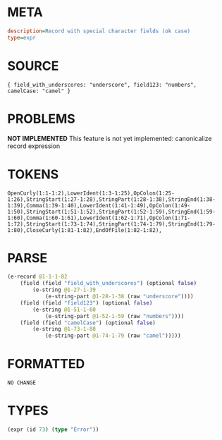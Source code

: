 # META
~~~ini
description=Record with special character fields (ok case)
type=expr
~~~
# SOURCE
~~~roc
{ field_with_underscores: "underscore", field123: "numbers", camelCase: "camel" }
~~~
# PROBLEMS
**NOT IMPLEMENTED**
This feature is not yet implemented: canonicalize record expression

# TOKENS
~~~zig
OpenCurly(1:1-1:2),LowerIdent(1:3-1:25),OpColon(1:25-1:26),StringStart(1:27-1:28),StringPart(1:28-1:38),StringEnd(1:38-1:39),Comma(1:39-1:40),LowerIdent(1:41-1:49),OpColon(1:49-1:50),StringStart(1:51-1:52),StringPart(1:52-1:59),StringEnd(1:59-1:60),Comma(1:60-1:61),LowerIdent(1:62-1:71),OpColon(1:71-1:72),StringStart(1:73-1:74),StringPart(1:74-1:79),StringEnd(1:79-1:80),CloseCurly(1:81-1:82),EndOfFile(1:82-1:82),
~~~
# PARSE
~~~clojure
(e-record @1-1-1-82
	(field (field "field_with_underscores") (optional false)
		(e-string @1-27-1-39
			(e-string-part @1-28-1-38 (raw "underscore"))))
	(field (field "field123") (optional false)
		(e-string @1-51-1-60
			(e-string-part @1-52-1-59 (raw "numbers"))))
	(field (field "camelCase") (optional false)
		(e-string @1-73-1-80
			(e-string-part @1-74-1-79 (raw "camel")))))
~~~
# FORMATTED
~~~roc
NO CHANGE
~~~
# TYPES
~~~clojure
(expr (id 73) (type "Error"))
~~~